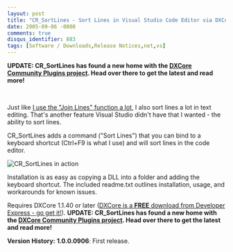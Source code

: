 ```yaml
---
layout: post
title: "CR_SortLines - Sort Lines in Visual Studio Code Editor via DXCore"
date: 2005-09-06 -0800
comments: true
disqus_identifier: 883
tags: [Software / Downloads,Release Notices,net,vs]
---
```

**UPDATE: CR\_SortLines has found a new home with the [DXCore Community
Plugins project](http://code.google.com/p/dxcorecommunityplugins/). Head
over there to get the latest and read more!**

 

Just like [I use the "Join Lines" function a
lot](/archive/2005/08/30/cr_joinlines---join-lines-in-visual-studio-code-editor-via.aspx),
I also sort lines a lot in text editing. That's another feature Visual
Studio didn't have that I wanted - the ability to sort lines.
 
 CR\_SortLines adds a command ("Sort Lines") that you can bind to a
keyboard shortcut (Ctrl+F9 is what I use) and will sort lines in the
code editor.
 
 ![CR\_SortLines in
action](http://dxcorecommunityplugins.googlecode.com/svn/trunk/CR_SortLines/screenshots/sort_anim.gif)
 
 Installation is as easy as copying a DLL into a folder and adding the
keyboard shortcut. The included readme.txt outlines installation, usage,
and workarounds for known issues.
 
 Requires DXCore 1.1.40 or later ([DXCore is a **FREE** download from
Developer Express - go get
it!](http://www.devexpress.com/Downloads/NET/DXCore/)).
**UPDATE: CR\_SortLines has found a new home with the [DXCore Community
Plugins project](http://code.google.com/p/dxcorecommunityplugins/). Head
over there to get the latest and read more!**

**Version History:**
 **1.0.0.0906**: First release.
